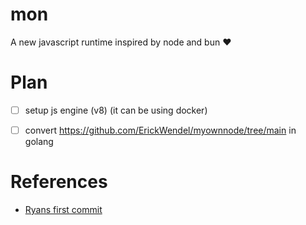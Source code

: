 # mon
A new javascript runtime inspired by node and bun ❤️


# Plan

- [ ] setup js engine (v8) (it can be using docker)
- [ ] convert https://github.com/ErickWendel/myownnode/tree/main in golang


# References
- [Ryans first commit](https://github.com/nodejs/node/commits/main?after=55fde47b1dcd8d21ef2858f8b5d610b5b2170697+39700)
